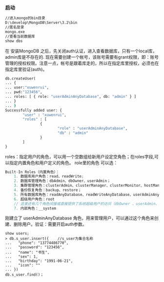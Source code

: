 ### 启动
```cmd
//进入mongo的bin目录
D:\develop\MongoDB\Server\3.2\bin
//匿名登录
mongo.exe
//查看当前数据库
show dbs

```
在 安装MongoDB 之后，先关闭auth认证，进入查看数据库，只有一个local库，admin库是不存在的.
现在需要创建一个帐号，该账号需要有grant权限，即：账号管理的授权权限。注意一点，帐号是跟着库走的，所以在指定库里授权，必须也在指定库里验证(auth)。
```cmd
db.createUser(
... {
... user:"xuwenrui",
... pwd:"123456",
... roles: [ { role: "userAdminAnyDatabase", db: "admin" } ]
... }
... )
Successfully added user: {
        "user" : "xuwenrui",
        "roles" : [
                {
                        "role" : "userAdminAnyDatabase",
                        "db" : "admin"
                }
        ]
}
```
roles：指定用户的角色，可以用一个空数组给新用户设定空角色；在roles字段,可以指定内置角色和用户定义的角色。 role里的角色 可以选：
```js
Built-In Roles（内置角色）：
    1. 数据库用户角色：read、readWrite;
    2. 数据库管理角色：dbAdmin、dbOwner、userAdmin；
    3. 集群管理角色：clusterAdmin、clusterManager、clusterMonitor、hostManager；
    4. 备份恢复角色：backup、restore；
    5. 所有数据库角色：readAnyDatabase、readWriteAnyDatabase、userAdminAnyDatabase、dbAdminAnyDatabase
    6. 超级用户角色：root  
    // 这里还有几个角色间接或直接提供了系统超级用户的访问（dbOwner 、userAdmin、userAdminAnyDatabase）
    7. 内部角色：__system
```
刚建立了 userAdminAnyDatabase 角色，用来管理用户，可以通过这个角色来创建、删除用户。验证：需要开启auth参数。
```
show users;	
> db.s_user.insert({    //s_user为集合名称
...   "phone": "13774486770",
...   "password": "123456",
...   "name": "书生",
...   "sex": 1,
...   "birthday": "1991-06-21",
...   "icon": ""
... })
db.s_user.find()；
```


